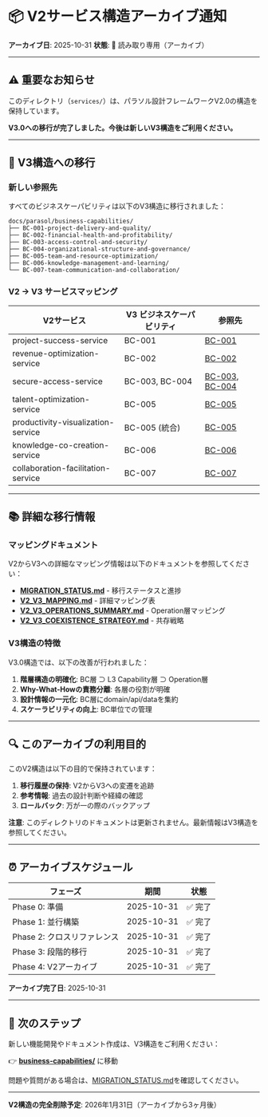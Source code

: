 # 📦 V2サービス構造アーカイブ通知

**アーカイブ日**: 2025-10-31
**状態**: 🔴 読み取り専用（アーカイブ）

---

## ⚠️ 重要なお知らせ

このディレクトリ（`services/`）は、パラソル設計フレームワークV2.0の構造を保持しています。

**V3.0への移行が完了しました。今後は新しいV3構造をご利用ください。**

---

## 🔄 V3構造への移行

### 新しい参照先

すべてのビジネスケーパビリティは以下のV3構造に移行されました：

```
docs/parasol/business-capabilities/
├── BC-001-project-delivery-and-quality/
├── BC-002-financial-health-and-profitability/
├── BC-003-access-control-and-security/
├── BC-004-organizational-structure-and-governance/
├── BC-005-team-and-resource-optimization/
├── BC-006-knowledge-management-and-learning/
└── BC-007-team-communication-and-collaboration/
```

### V2 → V3 サービスマッピング

| V2サービス | V3 ビジネスケーパビリティ | 参照先 |
|-----------|------------------------|--------|
| project-success-service | BC-001 | [BC-001](../business-capabilities/BC-001-project-delivery-and-quality/) |
| revenue-optimization-service | BC-002 | [BC-002](../business-capabilities/BC-002-financial-health-and-profitability/) |
| secure-access-service | BC-003, BC-004 | [BC-003](../business-capabilities/BC-003-access-control-and-security/), [BC-004](../business-capabilities/BC-004-organizational-structure-and-governance/) |
| talent-optimization-service | BC-005 | [BC-005](../business-capabilities/BC-005-team-and-resource-optimization/) |
| productivity-visualization-service | BC-005 (統合) | [BC-005](../business-capabilities/BC-005-team-and-resource-optimization/) |
| knowledge-co-creation-service | BC-006 | [BC-006](../business-capabilities/BC-006-knowledge-management-and-learning/) |
| collaboration-facilitation-service | BC-007 | [BC-007](../business-capabilities/BC-007-team-communication-and-collaboration/) |

---

## 📚 詳細な移行情報

### マッピングドキュメント

V2からV3への詳細なマッピング情報は以下のドキュメントを参照してください：

- **[MIGRATION_STATUS.md](../MIGRATION_STATUS.md)** - 移行ステータスと進捗
- **[V2_V3_MAPPING.md](../V2_V3_MAPPING.md)** - 詳細マッピング表
- **[V2_V3_OPERATIONS_SUMMARY.md](../V2_V3_OPERATIONS_SUMMARY.md)** - Operation層マッピング
- **[V2_V3_COEXISTENCE_STRATEGY.md](../V2_V3_COEXISTENCE_STRATEGY.md)** - 共存戦略

### V3構造の特徴

V3.0構造では、以下の改善が行われました：

1. **階層構造の明確化**: BC層 ⊃ L3 Capability層 ⊃ Operation層
2. **Why-What-Howの責務分離**: 各層の役割が明確
3. **設計情報の一元化**: BC層にdomain/api/dataを集約
4. **スケーラビリティの向上**: BC単位での管理

---

## 🔍 このアーカイブの利用目的

このV2構造は以下の目的で保持されています：

1. **移行履歴の保持**: V2からV3への変遷を追跡
2. **参考情報**: 過去の設計判断や経緯の確認
3. **ロールバック**: 万が一の際のバックアップ

**注意**: このディレクトリのドキュメントは更新されません。最新情報はV3構造を参照してください。

---

## ⏰ アーカイブスケジュール

| フェーズ | 期間 | 状態 |
|---------|------|------|
| Phase 0: 準備 | 2025-10-31 | ✅ 完了 |
| Phase 1: 並行構築 | 2025-10-31 | ✅ 完了 |
| Phase 2: クロスリファレンス | 2025-10-31 | ✅ 完了 |
| Phase 3: 段階的移行 | 2025-10-31 | ✅ 完了 |
| Phase 4: V2アーカイブ | 2025-10-31 | ✅ 完了 |

**アーカイブ完了日**: 2025-10-31

---

## 🎯 次のステップ

新しい機能開発やドキュメント作成は、V3構造をご利用ください：

👉 **[business-capabilities/](../business-capabilities/)** に移動

問題や質問がある場合は、[MIGRATION_STATUS.md](../MIGRATION_STATUS.md)を確認してください。

---

**V2構造の完全削除予定**: 2026年1月31日（アーカイブから3ヶ月後）
